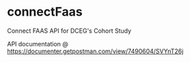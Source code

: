 # connectFaas
Connect FAAS API for DCEG's Cohort Study

API documentation @ https://documenter.getpostman.com/view/7490604/SVYnT26j
